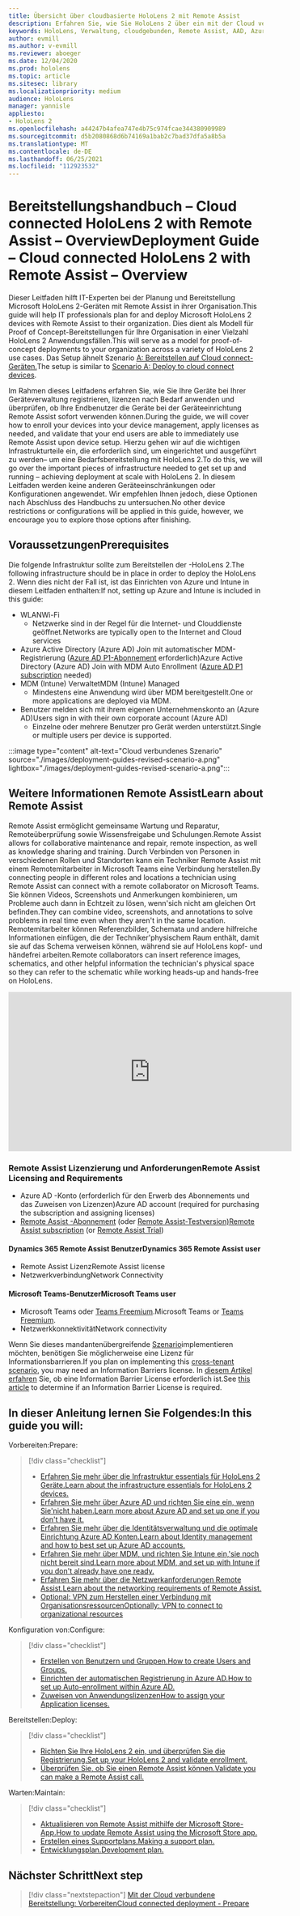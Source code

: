 ```yaml
---
title: Übersicht über cloudbasierte HoloLens 2 mit Remote Assist
description: Erfahren Sie, wie Sie HoloLens 2 über ein mit der Cloud verbundenes Netzwerk registrieren, indem Sie Dynamics 365 Remote Assist.
keywords: HoloLens, Verwaltung, cloudgebunden, Remote Assist, AAD, Azure AD, MDM, Mobile Geräteverwaltung
author: evmill
ms.author: v-evmill
ms.reviewer: aboeger
ms.date: 12/04/2020
ms.prod: hololens
ms.topic: article
ms.sitesec: library
ms.localizationpriority: medium
audience: HoloLens
manager: yannisle
appliesto:
- HoloLens 2
ms.openlocfilehash: a44247b4afea747e4b75c974fcae344380909989
ms.sourcegitcommit: d5b2080868d6b74169a1bab2c7bad37dfa5a8b5a
ms.translationtype: MT
ms.contentlocale: de-DE
ms.lasthandoff: 06/25/2021
ms.locfileid: "112923532"
---
```

# <a name="deployment-guide--cloud-connected-hololens-2-with-remote-assist--overview"></a><span data-ttu-id="bdc18-104">Bereitstellungshandbuch – Cloud connected HoloLens 2 with Remote Assist – Overview</span><span class="sxs-lookup"><span data-stu-id="bdc18-104">Deployment Guide – Cloud connected HoloLens 2 with Remote Assist – Overview</span></span>

<span data-ttu-id="bdc18-105">Dieser Leitfaden hilft IT-Experten bei der Planung und Bereitstellung Microsoft HoloLens 2-Geräten mit Remote Assist in ihrer Organisation.</span><span class="sxs-lookup"><span data-stu-id="bdc18-105">This guide will help IT professionals plan for and deploy Microsoft HoloLens 2 devices with Remote Assist to their organization.</span></span> <span data-ttu-id="bdc18-106">Dies dient als Modell für Proof of Concept-Bereitstellungen für Ihre Organisation in einer Vielzahl HoloLens 2 Anwendungsfällen.</span><span class="sxs-lookup"><span data-stu-id="bdc18-106">This will serve as a model for proof-of-concept deployments to your organization across a variety of HoloLens 2 use cases.</span></span> <span data-ttu-id="bdc18-107">Das Setup ähnelt Szenario [A: Bereitstellen auf Cloud connect-Geräten.](https://docs.microsoft.com/hololens/common-scenarios#scenario-a)</span><span class="sxs-lookup"><span data-stu-id="bdc18-107">The setup is similar to [Scenario A: Deploy to cloud connect devices](https://docs.microsoft.com/hololens/common-scenarios#scenario-a).</span></span> 

<span data-ttu-id="bdc18-108">Im Rahmen dieses Leitfadens erfahren Sie, wie Sie Ihre Geräte bei Ihrer Geräteverwaltung registrieren, lizenzen nach Bedarf anwenden und überprüfen, ob Ihre Endbenutzer die Geräte bei der Geräteeinrichtung Remote Assist sofort verwenden können.</span><span class="sxs-lookup"><span data-stu-id="bdc18-108">During the guide, we will cover how to enroll your devices into your device management, apply licenses as needed, and validate that your end users are able to immediately use Remote Assist upon device setup.</span></span> <span data-ttu-id="bdc18-109">Hierzu gehen wir auf die wichtigen Infrastrukturteile ein, die erforderlich sind, um eingerichtet und ausgeführt zu werden– um eine Bedarfsbereitstellung mit HoloLens 2.</span><span class="sxs-lookup"><span data-stu-id="bdc18-109">To do this, we will go over the important pieces of infrastructure needed to get set up and running – achieving deployment at scale with HoloLens 2.</span></span> <span data-ttu-id="bdc18-110">In diesem Leitfaden werden keine anderen Geräteeinschränkungen oder Konfigurationen angewendet. Wir empfehlen Ihnen jedoch, diese Optionen nach Abschluss des Handbuchs zu untersuchen.</span><span class="sxs-lookup"><span data-stu-id="bdc18-110">No other device restrictions or configurations will be applied in this guide, however, we encourage you to explore those options after finishing.</span></span>

## <a name="prerequisites"></a><span data-ttu-id="bdc18-111">Voraussetzungen</span><span class="sxs-lookup"><span data-stu-id="bdc18-111">Prerequisites</span></span>

<span data-ttu-id="bdc18-112">Die folgende Infrastruktur sollte zum Bereitstellen der -HoloLens 2.</span><span class="sxs-lookup"><span data-stu-id="bdc18-112">The following infrastructure should be in place in order to deploy the HoloLens 2.</span></span> <span data-ttu-id="bdc18-113">Wenn dies nicht der Fall ist, ist das Einrichten von Azure und Intune in diesem Leitfaden enthalten:</span><span class="sxs-lookup"><span data-stu-id="bdc18-113">If not, setting up Azure and Intune is included in this guide:</span></span>

- <span data-ttu-id="bdc18-114">WLAN</span><span class="sxs-lookup"><span data-stu-id="bdc18-114">Wi-Fi</span></span>
    - <span data-ttu-id="bdc18-115">Netzwerke sind in der Regel für die Internet- und Clouddienste geöffnet.</span><span class="sxs-lookup"><span data-stu-id="bdc18-115">Networks are typically open to the Internet and Cloud services</span></span>
- <span data-ttu-id="bdc18-116">Azure Active Directory (Azure AD) Join mit automatischer MDM-Registrierung ([Azure AD P1-Abonnement](https://docs.microsoft.com/azure/active-directory/fundamentals/active-directory-whatis) erforderlich)</span><span class="sxs-lookup"><span data-stu-id="bdc18-116">Azure Active Directory (Azure AD) Join with MDM Auto Enrollment ([Azure AD P1 subscription](https://docs.microsoft.com/azure/active-directory/fundamentals/active-directory-whatis) needed)</span></span>
- <span data-ttu-id="bdc18-117">MDM (Intune) Verwaltet</span><span class="sxs-lookup"><span data-stu-id="bdc18-117">MDM (Intune) Managed</span></span>
    - <span data-ttu-id="bdc18-118">Mindestens eine Anwendung wird über MDM bereitgestellt.</span><span class="sxs-lookup"><span data-stu-id="bdc18-118">One or more applications are deployed via MDM.</span></span>
- <span data-ttu-id="bdc18-119">Benutzer melden sich mit ihrem eigenen Unternehmenskonto an (Azure AD)</span><span class="sxs-lookup"><span data-stu-id="bdc18-119">Users sign in with their own corporate account (Azure AD)</span></span>
    - <span data-ttu-id="bdc18-120">Einzelne oder mehrere Benutzer pro Gerät werden unterstützt.</span><span class="sxs-lookup"><span data-stu-id="bdc18-120">Single or multiple users per device is supported.</span></span>

:::image type="content" alt-text="Cloud verbundenes Szenario" source="./images/deployment-guides-revised-scenario-a.png" lightbox="./images/deployment-guides-revised-scenario-a.png":::


## <a name="learn-about-remote-assist"></a><span data-ttu-id="bdc18-122">Weitere Informationen Remote Assist</span><span class="sxs-lookup"><span data-stu-id="bdc18-122">Learn about Remote Assist</span></span>

<span data-ttu-id="bdc18-123">Remote Assist ermöglicht gemeinsame Wartung und Reparatur, Remoteüberprüfung sowie Wissensfreigabe und Schulungen.</span><span class="sxs-lookup"><span data-stu-id="bdc18-123">Remote Assist allows for collaborative maintenance and repair, remote inspection, as well as knowledge sharing and training.</span></span> <span data-ttu-id="bdc18-124">Durch Verbinden von Personen in verschiedenen Rollen und Standorten kann ein Techniker Remote Assist mit einem Remotemitarbeiter in Microsoft Teams eine Verbindung herstellen.</span><span class="sxs-lookup"><span data-stu-id="bdc18-124">By connecting people in different roles and locations a technician using Remote Assist can connect with a remote collaborator on Microsoft Teams.</span></span> <span data-ttu-id="bdc18-125">Sie können Videos, Screenshots und Anmerkungen kombinieren, um Probleme auch dann in Echtzeit zu lösen, wenn&#39;sich nicht am gleichen Ort befinden.</span><span class="sxs-lookup"><span data-stu-id="bdc18-125">They can combine video, screenshots, and annotations to solve problems in real time even when they aren&#39;t in the same location.</span></span> <span data-ttu-id="bdc18-126">Remotemitarbeiter können Referenzbilder, Schemata und andere hilfreiche Informationen einfügen, die der Techniker&#39;physischem Raum enthält, damit sie auf das Schema verweisen können, während sie auf HoloLens kopf- und händefrei arbeiten.</span><span class="sxs-lookup"><span data-stu-id="bdc18-126">Remote collaborators can insert reference images, schematics, and other helpful information the technician&#39;s physical space so they can refer to the schematic while working heads-up and hands-free on HoloLens.</span></span>

<iframe width="560" height="315" src="https://www.youtube.com/embed/d3YT8j0yYl0" frameborder="0" allow="accelerometer; autoplay; clipboard-write; encrypted-media; gyroscope; picture-in-picture" allowfullscreen></iframe>

### <a name="remote-assist-licensing-and-requirements"></a><span data-ttu-id="bdc18-127">Remote Assist Lizenzierung und Anforderungen</span><span class="sxs-lookup"><span data-stu-id="bdc18-127">Remote Assist Licensing and Requirements</span></span>

- <span data-ttu-id="bdc18-128">Azure AD -Konto (erforderlich für den Erwerb des Abonnements und das Zuweisen von Lizenzen)</span><span class="sxs-lookup"><span data-stu-id="bdc18-128">Azure AD account (required for purchasing the subscription and assigning licenses)</span></span>
- <span data-ttu-id="bdc18-129">[Remote Assist -Abonnement](https://docs.microsoft.com/dynamics365/mixed-reality/remote-assist/buy-and-deploy-remote-assist) (oder [Remote Assist-Testversion)](https://docs.microsoft.com/dynamics365/mixed-reality/remote-assist/try-remote-assist)</span><span class="sxs-lookup"><span data-stu-id="bdc18-129">[Remote Assist subscription](https://docs.microsoft.com/dynamics365/mixed-reality/remote-assist/buy-and-deploy-remote-assist) (or [Remote Assist Trial](https://docs.microsoft.com/dynamics365/mixed-reality/remote-assist/try-remote-assist))</span></span>
    
#### <a name="dynamics-365-remote-assist-user"></a><span data-ttu-id="bdc18-130">Dynamics 365 Remote Assist Benutzer</span><span class="sxs-lookup"><span data-stu-id="bdc18-130">Dynamics 365 Remote Assist user</span></span>

- <span data-ttu-id="bdc18-131">Remote Assist Lizenz</span><span class="sxs-lookup"><span data-stu-id="bdc18-131">Remote Assist license</span></span>
- <span data-ttu-id="bdc18-132">Netzwerkverbindung</span><span class="sxs-lookup"><span data-stu-id="bdc18-132">Network Connectivity</span></span>

#### <a name="microsoft-teams-user"></a><span data-ttu-id="bdc18-133">Microsoft Teams-Benutzer</span><span class="sxs-lookup"><span data-stu-id="bdc18-133">Microsoft Teams user</span></span>

- <span data-ttu-id="bdc18-134">Microsoft Teams oder [Teams Freemium](https://products.office.com/microsoft-teams/free).</span><span class="sxs-lookup"><span data-stu-id="bdc18-134">Microsoft Teams or [Teams Freemium](https://products.office.com/microsoft-teams/free).</span></span>
- <span data-ttu-id="bdc18-135">Netzwerkkonnektivität</span><span class="sxs-lookup"><span data-stu-id="bdc18-135">Network connectivity</span></span>

<span data-ttu-id="bdc18-136">Wenn Sie dieses mandantenübergreifende [Szenario](https://docs.microsoft.com/dynamics365/mixed-reality/remote-assist/cross-tenant-overview#scenario-2-leasing-services-to-other-tenants)implementieren möchten, benötigen Sie möglicherweise eine Lizenz für Informationsbarrieren.</span><span class="sxs-lookup"><span data-stu-id="bdc18-136">If you plan on implementing this [cross-tenant scenario](https://docs.microsoft.com/dynamics365/mixed-reality/remote-assist/cross-tenant-overview#scenario-2-leasing-services-to-other-tenants), you may need an Information Barriers license.</span></span> <span data-ttu-id="bdc18-137">In [diesem Artikel erfahren](https://docs.microsoft.com/dynamics365/mixed-reality/remote-assist/cross-tenant-licensing-implementation#step-1-determine-if-information-barriers-are-necessary) Sie, ob eine Information Barrier License erforderlich ist.</span><span class="sxs-lookup"><span data-stu-id="bdc18-137">See [this article](https://docs.microsoft.com/dynamics365/mixed-reality/remote-assist/cross-tenant-licensing-implementation#step-1-determine-if-information-barriers-are-necessary) to determine if an Information Barrier License is required.</span></span>

## <a name="in-this-guide-you-will"></a><span data-ttu-id="bdc18-138">In dieser Anleitung lernen Sie Folgendes:</span><span class="sxs-lookup"><span data-stu-id="bdc18-138">In this guide you will:</span></span>

<span data-ttu-id="bdc18-139">Vorbereiten:</span><span class="sxs-lookup"><span data-stu-id="bdc18-139">Prepare:</span></span>

> [!div class="checklist"]
> - [<span data-ttu-id="bdc18-140">Erfahren Sie mehr über die Infrastruktur essentials für HoloLens 2 Geräte.</span><span class="sxs-lookup"><span data-stu-id="bdc18-140">Learn about the infrastructure essentials for HoloLens 2 devices.</span></span>](hololens2-cloud-connected-prepare.md#infrastructure-essentials)
> - [<span data-ttu-id="bdc18-141">Erfahren Sie mehr über Azure AD und richten Sie eine ein, wenn Sie&#39;nicht haben.</span><span class="sxs-lookup"><span data-stu-id="bdc18-141">Learn more about Azure AD and set up one if you don&#39;t have it.</span></span>](hololens2-cloud-connected-prepare.md#azure-active-directory)
> - [<span data-ttu-id="bdc18-142">Erfahren Sie mehr über die Identitätsverwaltung und die optimale Einrichtung Azure AD Konten.</span><span class="sxs-lookup"><span data-stu-id="bdc18-142">Learn about Identity management and how to best set up Azure AD accounts.</span></span>](hololens2-cloud-connected-prepare.md#identity-management)
> - [<span data-ttu-id="bdc18-143">Erfahren Sie mehr über MDM, und richten Sie Intune ein,&#39;sie noch nicht bereit sind.</span><span class="sxs-lookup"><span data-stu-id="bdc18-143">Learn more about MDM, and set up with Intune if you don&#39;t already have one ready.</span></span>](hololens2-cloud-connected-prepare.md#mobile-device-management)
> - [<span data-ttu-id="bdc18-144">Erfahren Sie mehr über die Netzwerkanforderungen Remote Assist.</span><span class="sxs-lookup"><span data-stu-id="bdc18-144">Learn about the networking requirements of Remote Assist.</span></span>](hololens2-cloud-connected-prepare.md#network)
> - [<span data-ttu-id="bdc18-145">Optional: VPN zum Herstellen einer Verbindung mit Organisationsressourcen</span><span class="sxs-lookup"><span data-stu-id="bdc18-145">Optionally: VPN to connect to organizational resources</span></span>](hololens2-cloud-connected-prepare.md#optional-connect-your-hololens-to-vpn)

<span data-ttu-id="bdc18-146">Konfiguration von:</span><span class="sxs-lookup"><span data-stu-id="bdc18-146">Configure:</span></span>

> [!div class="checklist"]
> - [<span data-ttu-id="bdc18-147">Erstellen von Benutzern und Gruppen.</span><span class="sxs-lookup"><span data-stu-id="bdc18-147">How to create Users and Groups.</span></span>](hololens2-cloud-connected-configure.md#azure-users-and-groups)
> - [<span data-ttu-id="bdc18-148">Einrichten der automatischen Registrierung in Azure AD.</span><span class="sxs-lookup"><span data-stu-id="bdc18-148">How to set up Auto-enrollment within Azure AD.</span></span>](hololens2-cloud-connected-configure.md#auto-enrollment-on-hololens-2)
> - [<span data-ttu-id="bdc18-149">Zuweisen von Anwendungslizenzen</span><span class="sxs-lookup"><span data-stu-id="bdc18-149">How to assign your Application licenses.</span></span>](hololens2-cloud-connected-configure.md#application-licenses)

<span data-ttu-id="bdc18-150">Bereitstellen:</span><span class="sxs-lookup"><span data-stu-id="bdc18-150">Deploy:</span></span>

> [!div class="checklist"]
> - [<span data-ttu-id="bdc18-151">Richten Sie Ihre HoloLens 2 ein, und überprüfen Sie die Registrierung.</span><span class="sxs-lookup"><span data-stu-id="bdc18-151">Set up your HoloLens 2 and validate enrollment.</span></span>](hololens2-cloud-connected-deploy.md#enrollment-validation)
> - [<span data-ttu-id="bdc18-152">Überprüfen Sie, ob Sie einen Remote Assist können.</span><span class="sxs-lookup"><span data-stu-id="bdc18-152">Validate you can make a Remote Assist call.</span></span>](hololens2-cloud-connected-deploy.md#remote-assist-call-validation)

<span data-ttu-id="bdc18-153">Warten:</span><span class="sxs-lookup"><span data-stu-id="bdc18-153">Maintain:</span></span>

> [!div class="checklist"]
> - [<span data-ttu-id="bdc18-154">Aktualisieren von Remote Assist mithilfe der Microsoft Store-App.</span><span class="sxs-lookup"><span data-stu-id="bdc18-154">How to update Remote Assist using the Microsoft Store app.</span></span>](hololens2-cloud-connected-maintain.md#updates)
> - [<span data-ttu-id="bdc18-155">Erstellen eines Supportplans.</span><span class="sxs-lookup"><span data-stu-id="bdc18-155">Making a support plan.</span></span>](hololens2-cloud-connected-maintain.md#support-plan)
> - [<span data-ttu-id="bdc18-156">Entwicklungsplan.</span><span class="sxs-lookup"><span data-stu-id="bdc18-156">Development plan.</span></span>](hololens2-cloud-connected-maintain.md#development-plan)

## <a name="next-step"></a><span data-ttu-id="bdc18-157">Nächster Schritt</span><span class="sxs-lookup"><span data-stu-id="bdc18-157">Next step</span></span>

> [!div class="nextstepaction"]
> [<span data-ttu-id="bdc18-158">Mit der Cloud verbundene Bereitstellung: Vorbereiten</span><span class="sxs-lookup"><span data-stu-id="bdc18-158">Cloud connected deployment - Prepare</span></span>](hololens2-cloud-connected-prepare.md)

